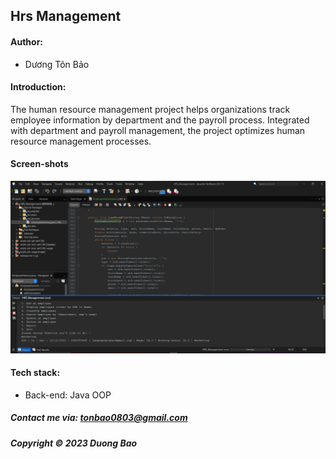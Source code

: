 ## Hrs Management

#### Author:

- Dương Tôn Bảo 

#### Introduction:

The human resource management project helps organizations track employee information by department and the payroll process. Integrated with department and payroll
management, the project optimizes human resource management processes.

#### Screen-shots

![Hrs-management introduction](https://github.com/duongbao0803/hrs-management/blob/main/HRS_Managerment/screenshots/Untitled.png?raw=true)


#### Tech stack:
- Back-end: Java OOP

##### Contact me via: tonbao0803@gmail.com

##### Copyright &#169; 2023 Duong Bao
